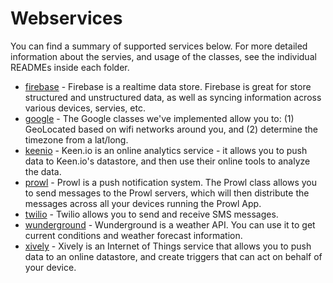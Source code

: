 # Webservices
You can find a summary of supported services below. For more detailed information about the servies, and usage of the classes, see the individual READMEs inside each folder.

- [firebase](http://firebase.com) - Firebase is a realtime data store. Firebase is great for store structured and unstructured data, as well as syncing information across various devices, servies, etc.
- [google](http://developers.google.com/) - The Google classes we've implemented allow you to: (1) GeoLocated based on wifi networks around you, and (2) determine the timezone from a lat/long. 
- [keenio](http://keen.io) - Keen.io is an online analytics service - it allows you to push data to Keen.io's datastore, and then use their online tools to analyze the data.
- [prowl](http://www.prowlapp.com/) - Prowl is a push notification system. The Prowl class allows you to send messages to the Prowl servers, which will then distribute the messages across all your devices running the Prowl App. 
- [twilio](http://twilio.com) - Twilio allows you to send and receive SMS messages.
- [wunderground](http://www.wunderground.com/weather/api/) - Wunderground is a weather API. You can use it to get current conditions and weather forecast information. 
- [xively](http://xively.com) - Xively is an Internet of Things service that allows you to push data to an online datastore, and create triggers that can act on behalf of your device. 